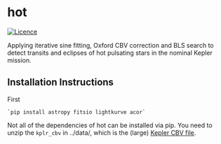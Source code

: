 # hot
[![Licence](http://img.shields.io/badge/license-GPLv3-blue.svg?style=flat)](http://www.gnu.org/licenses/gpl-3.0.html)

Applying iterative sine fitting, Oxford CBV correction and BLS search to detect transits and eclipses of hot pulsating stars in the nominal Kepler mission.

## Installation Instructions

First

	`pip install astropy fitsio lightkurve acor`

Not all of the dependencies of hot can be installed via pip. You need to unzip the `kplr_cbv` in ../data/, which is the (large) [Kepler CBV file](http://archive.stsci.edu/kepler/cbv.html).
